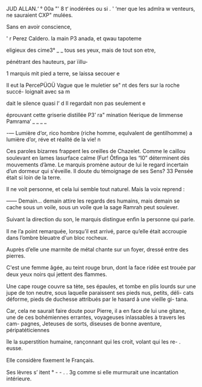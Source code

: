JUD ALLAN.‘
°  00a "'
8 t‘ inodérées ou si
. ' ‘mer que les admlra w
venteurs, ne sauraient CXP"
mulées.

Sans en avoir conscience,

' r Perez Caldero.
la main P3 anada, et qwau tapoteme

eligieux des cime3° _ _
tous ses yeux, mais de tout son etre,

pénétrant des hauteurs, par ïillu-

1 marquis mit pied a terre, se laissa secouer
e

Il eut la PercePÜOÜ Vague que le muletier se"
nt des fers sur la roche succé-
loignait avec sa m

dait le silence quasi l‘ d
Il regardait non pas seulement e

éprouvant cette griserie distillée P3’ ra"
mination féerique de limmense Pamrama‘ _ _ _ _

-— Lumière d‘or, rico hombre (riche homme, equlvalent de gentilhomme) a
lumière d’or, réve et réalité de la vie! n

Ces paroles bizarres frappent les oreilles de Chazelet. Comme le caillou
soulevant en lames lasurface calme (Fur! Ôtﬁnga les “l0” déterminent dès
mouvements d’àme. Le marquis promène autour de lui le regard incertain
d’un dormeur qui s'éveille. Il doute du témoignage de ses Sens? 33 Pensée
était si loin de la terre.

Il ne voit personne, et cela lui semble tout naturel. Mais la voix reprend :

—— Demain... demain attire les regards des humains, mais demain se
cache sous un voile, sous un voile que la sage Ramrah peut soulever.

Suivant la direction du son, le marquis distingue enﬁn la personne qui
parle.

Il ne l’a point remarquée, lorsqu’il est arrivé, parce qu’elle était accroupie
dans l’ombre bleuatre d'un bloc rocheux.

Auprès d’elle une marmite de métal chante sur un foyer, dressé entre
des pierres.

C'est une femme âgée, au teint rouge brun, dont la face ridée est trouée
par deux yeux noirs qui jettent des ﬂammes.

Une cape rouge couvre sa tète, ses épaules, et tombe en plis lourds sur
une jupe de ton neutre, sous laquelle paraissent ses pieds nus, petits, déli-
cats déforme, pieds de duchesse attribués par le hasard à une vieille gi-
tana.

Car, cela ne saurait faire doute pour Pierre, il a en face de lui une gitane,
une de ces bohémiennes errantes, voyageuses inlassables à travers les cam-
pagnes, Jeteuses de sorts, diseuses de bonne aventure, péripatéticiennes

île la superstition humaine, rançonnant qui les croit, volant qui les re-
. eusse.

Elle considère ﬁxement le Français.

Ses lèvres s’ itent ° - - . .
3g comme si elle murmurait une incantation intérieure.

